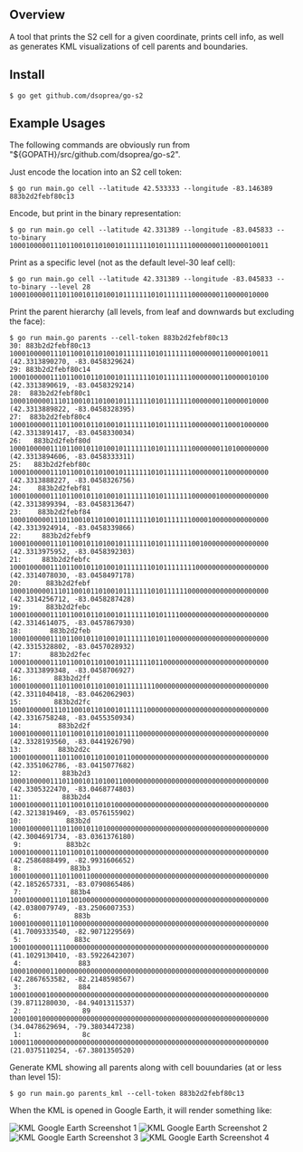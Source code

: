 ## Overview

A tool that prints the S2 cell for a given coordinate, prints cell info,  as well as generates KML visualizations of cell parents and boundaries.


## Install

```
$ go get github.com/dsoprea/go-s2
```


## Example Usages

The following commands are obviously run from "${GOPATH}/src/github.com/dsoprea/go-s2".

Just encode the location into an S2 cell token:

```
$ go run main.go cell --latitude 42.533333 --longitude -83.146389
883b2d2febf80c13
```

Encode, but print in the binary representation:

```
$ go run main.go cell --latitude 42.331389 --longitude -83.045833 --to-binary
1000100000111011001011010010111111101011111110000000110000010011
```

Print as a specific level (not as the default level-30 leaf cell):

```
$ go run main.go cell --latitude 42.331389 --longitude -83.045833 --to-binary --level 28
1000100000111011001011010010111111101011111110000000110000010000
```

Print the parent hierarchy (all levels, from leaf and downwards but excluding the face):

```
$ go run main.go parents --cell-token 883b2d2febf80c13 
30: 883b2d2febf80c13 1000100000111011001011010010111111101011111110000000110000010011  (42.3313890270, -83.0458329624)
29: 883b2d2febf80c14 1000100000111011001011010010111111101011111110000000110000010100  (42.3313890619, -83.0458329214)
28:  883b2d2febf80c1 1000100000111011001011010010111111101011111110000000110000010000  (42.3313889822, -83.0458328395)
27:  883b2d2febf80c4 1000100000111011001011010010111111101011111110000000110001000000  (42.3313891417, -83.0458330034)
26:   883b2d2febf80d 1000100000111011001011010010111111101011111110000000110100000000  (42.3313894606, -83.0458333311)
25:   883b2d2febf80c 1000100000111011001011010010111111101011111110000000110000000000  (42.3313888227, -83.0458326756)
24:    883b2d2febf81 1000100000111011001011010010111111101011111110000001000000000000  (42.3313899394, -83.0458313647)
23:    883b2d2febf84 1000100000111011001011010010111111101011111110000100000000000000  (42.3313924914, -83.0458339866)
22:     883b2d2febf9 1000100000111011001011010010111111101011111110010000000000000000  (42.3313975952, -83.0458392303)
21:     883b2d2febfc 1000100000111011001011010010111111101011111111000000000000000000  (42.3314078030, -83.0458497178)
20:      883b2d2febf 1000100000111011001011010010111111101011111100000000000000000000  (42.3314256712, -83.0458287428)
19:      883b2d2febc 1000100000111011001011010010111111101011110000000000000000000000  (42.3314614075, -83.0457867930)
18:       883b2d2feb 1000100000111011001011010010111111101011000000000000000000000000  (42.3315328802, -83.0457028932)
17:       883b2d2fec 1000100000111011001011010010111111101100000000000000000000000000  (42.3313899348, -83.0458706927)
16:        883b2d2ff 1000100000111011001011010010111111110000000000000000000000000000  (42.3311040418, -83.0462062903)
15:        883b2d2fc 1000100000111011001011010010111111000000000000000000000000000000  (42.3316758248, -83.0455350934)
14:         883b2d2f 1000100000111011001011010010111100000000000000000000000000000000  (42.3328193560, -83.0441926790)
13:         883b2d2c 1000100000111011001011010010110000000000000000000000000000000000  (42.3351062786, -83.0415077682)
12:          883b2d3 1000100000111011001011010011000000000000000000000000000000000000  (42.3305322470, -83.0468774803)
11:          883b2d4 1000100000111011001011010100000000000000000000000000000000000000  (42.3213819469, -83.0576155902)
10:           883b2d 1000100000111011001011010000000000000000000000000000000000000000  (42.3004691734, -83.0361376180)
 9:           883b2c 1000100000111011001011000000000000000000000000000000000000000000  (42.2586088499, -82.9931606652)
 8:            883b3 1000100000111011001100000000000000000000000000000000000000000000  (42.1852657331, -83.0790865486)
 7:            883b4 1000100000111011010000000000000000000000000000000000000000000000  (42.0380079749, -83.2506007353)
 6:             883b 1000100000111011000000000000000000000000000000000000000000000000  (41.7009333540, -82.9071229569)
 5:             883c 1000100000111100000000000000000000000000000000000000000000000000  (41.1029130410, -83.5922642307)
 4:              883 1000100000110000000000000000000000000000000000000000000000000000  (42.2867653582, -82.2148598567)
 3:              884 1000100001000000000000000000000000000000000000000000000000000000  (39.8711280030, -84.9401311537)
 2:               89 1000100100000000000000000000000000000000000000000000000000000000  (34.0478629694, -79.3803447238)
 1:               8c 1000110000000000000000000000000000000000000000000000000000000000  (21.0375110254, -67.3801350520)
```

Generate KML showing all parents along with cell bouundaries (at or less than level 15):

```
$ go run main.go parents_kml --cell-token 883b2d2febf80c13
```

When the KML is opened in Google Earth, it will render something like:

![KML Google Earth Screenshot 1](https://github.com/dsoprea/go-s2/raw/master/asset/screenshot1.png)
![KML Google Earth Screenshot 2](https://github.com/dsoprea/go-s2/raw/master/asset/screenshot2.png)
![KML Google Earth Screenshot 3](https://github.com/dsoprea/go-s2/raw/master/asset/screenshot3.png)
![KML Google Earth Screenshot 4](https://github.com/dsoprea/go-s2/raw/master/asset/screenshot4.png)

